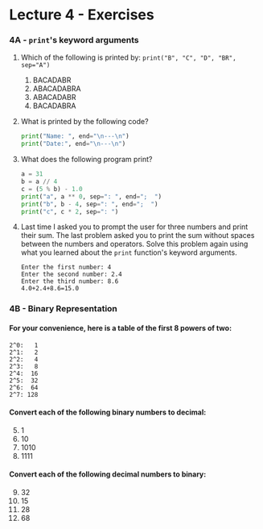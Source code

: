 # Lecture 4 - Exercises

### 4A - `print`'s keyword arguments

1. Which of the following is printed by: `print("B", "C", "D", "BR", sep="A")`

   1. BACADABR
   2. ABACADABRA
   3. ABACADABR
   4. BACADABRA

2. What is printed by the following code?

   ```python
   print("Name: ", end="\n---\n")
   print("Date:", end="\n---\n")
   ```

3. What does the following program print?

   ```python
   a = 31
   b = a // 4
   c = (5 % b) - 1.0
   print("a", a ** 0, sep=": ", end=";  ")
   print("b", b - 4, sep=": ", end=";  ")
   print("c", c * 2, sep=": ")
   ```

4. Last time I asked you to prompt the user for three numbers and print their sum. The last problem asked you to print the sum without spaces between the numbers and operators. Solve this problem again using what you learned about the `print` function's keyword arguments.

   ```
   Enter the first number: 4
   Enter the second number: 2.4
   Enter the third number: 8.6
   4.0+2.4+8.6=15.0
   ```


### 4B - Binary Representation

#### For your convenience, here is a table of the first 8 powers of two:

```
2^0:   1
2^1:   2
2^2:   4
2^3:   8
2^4:  16
2^5:  32
2^6:  64
2^7: 128
```



#### Convert each of the following binary numbers to decimal:

5. 1
6. 10
7. 1010
8. 1111

#### Convert each of the following decimal numbers to binary:

9. 32
10. 15
11. 28
12. 68


